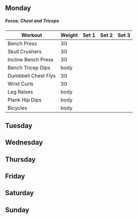 ## Monday

##### Focus: Chest and Triceps

| Workout             | Weight | Set 1 | Set 2 | Set 3 |
| ------------------- | ------ | ----- | ----- | ----- |
| Bench Press         | 30     |       |       |       |
| Skull Crushers      | 30     |       |       |       |
| Incline Bench Press | 30     |       |       |       |
| Bench Tricep Dips   | body   |       |       |       |
| Dumbbell Chest Flys | 30     |       |       |       |
| Wrist Curls         | 30     |       |       |       |
| Leg Raises          | body   |       |       |       |
| Plank Hip Dips      | body   |       |       |       |
| Bicycles            | body   |       |       |       |

## Tuesday

## Wednesday

## Thursday

## Friday

## Saturday

## Sunday
